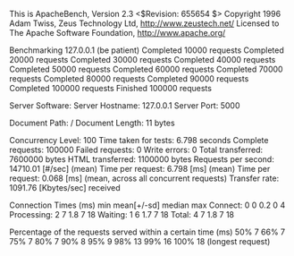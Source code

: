 This is ApacheBench, Version 2.3 <$Revision: 655654 $>
Copyright 1996 Adam Twiss, Zeus Technology Ltd, http://www.zeustech.net/
Licensed to The Apache Software Foundation, http://www.apache.org/

Benchmarking 127.0.0.1 (be patient)
Completed 10000 requests
Completed 20000 requests
Completed 30000 requests
Completed 40000 requests
Completed 50000 requests
Completed 60000 requests
Completed 70000 requests
Completed 80000 requests
Completed 90000 requests
Completed 100000 requests
Finished 100000 requests


Server Software:
Server Hostname:        127.0.0.1
Server Port:            5000

Document Path:          /
Document Length:        11 bytes

Concurrency Level:      100
Time taken for tests:   6.798 seconds
Complete requests:      100000
Failed requests:        0
Write errors:           0
Total transferred:      7600000 bytes
HTML transferred:       1100000 bytes
Requests per second:    14710.01 [#/sec] (mean)
Time per request:       6.798 [ms] (mean)
Time per request:       0.068 [ms] (mean, across all concurrent requests)
Transfer rate:          1091.76 [Kbytes/sec] received

Connection Times (ms)
              min  mean[+/-sd] median   max
Connect:        0    0   0.2      0       4
Processing:     2    7   1.8      7      18
Waiting:        1    6   1.7      7      18
Total:          4    7   1.8      7      18

Percentage of the requests served within a certain time (ms)
  50%      7
  66%      7
  75%      7
  80%      7
  90%      8
  95%      9
  98%     13
  99%     16
 100%     18 (longest request)
